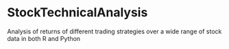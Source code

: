 # StockTechnicalAnalysis
Analysis of returns of different trading strategies over a wide range of stock data in both R and Python
